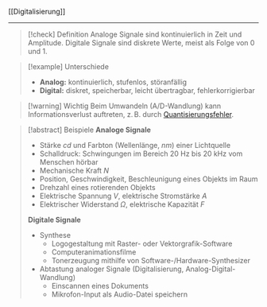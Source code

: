 [[Digitalisierung]]

---

> [!check] Definition
> Analoge Signale sind kontinuierlich in Zeit und Amplitude. Digitale Signale sind diskrete Werte, meist als Folge von $0$ und $1$.

> [!example] Unterschiede
>
> -   **Analog:** kontinuierlich, stufenlos, störanfällig
> -   **Digital:** diskret, speicherbar, leicht übertragbar, fehlerkorrigierbar

> [!warning] Wichtig
> Beim Umwandeln (A/D-Wandlung) kann Informationsverlust auftreten, z. B. durch [Quantisierungsfehler](Quantisierung.md).

> [!abstract] Beispiele
> **Analoge Signale**
>
> -   Stärke $cd$ und Farbton (Wellenlänge, $nm$) einer Lichtquelle
> -   Schalldruck: Schwingungen im Bereich 20 Hz bis 20 kHz vom Menschen hörbar
> -   Mechanische Kraft $N$
> -   Position, Geschwindigkeit, Beschleunigung eines Objekts im Raum
> -   Drehzahl eines rotierenden Objekts
> -   Elektrische Spannung $V$, elektrische Stromstärke $A$
> -   Elektrischer Widerstand $\Omega$, elektrische Kapazität $F$
>
> **Digitale Signale**
>
> -   Synthese
>     -   Logogestaltung mit Raster- oder Vektorgrafik-Software
>     -   Computeranimationsfilme
>     -   Tonerzeugung mithilfe von Software-/Hardware-Synthesizer
> -   Abtastung analoger Signale (Digitalisierung, Analog-Digital-Wandlung)
>     -   Einscannen eines Dokuments
>     -   Mikrofon-Input als Audio-Datei speichern
